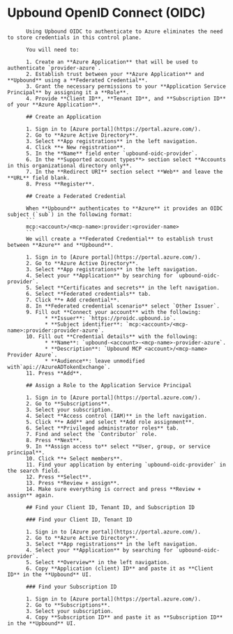   # Upbound OpenID Connect (OIDC)

          Using Upbound OIDC to authenticate to Azure eliminates the need to store credentials in this control plane.

          You will need to:

          1. Create an **Azure Application** that will be used to authenticate `provider-azure`.
          2. Establish trust between your **Azure Application** and **Upbound** using a **Federated Credential**.
          3. Grant the necessary permissions to your **Application Service Principal** by assigning it a **Role**.
          4. Provide **Client ID**, **Tenant ID**, and **Subscription ID** of your **Azure Application**.

          ## Create an Application

          1. Sign in to [Azure portal](https://portal.azure.com/).
          2. Go to **Azure Active Directory**.
          3. Select **App registrations** in the left navigation.
          4. Click **+ New registration**.
          5. In the **Name** field enter `upbound-oidc-provider`.
          6. In the **Supported account types**> section select **Accounts in this organizational directory only**.
          7. In the **Redirect URI** section select **Web** and leave the **URL** field blank.
          8. Press **Register**.

          ## Create a Federated Credential

          When **Upbound** authenticates to **Azure** it provides an OIDC subject (`sub`) in the following format:
          ```
          mcp:<account>/<mcp-name>:provider:<provider-name>
          ```
          We will create a **Federated Credential** to establish trust between **Azure** and **Upbound**.

          1. Sign in to [Azure portal](https://portal.azure.com/).
          2. Go to **Azure Active Directory**.
          3. Select **App registrations** in the left navigation.
          4. Select your **Application** by searching for `upbound-oidc-provider`.
          5. Select **Certificates and secrets** in the left navigation.
          6. Select **Federated credentials** tab.
          7. Click **+ Add credential**.
          8. In **Federated credential scenario** select `Other Issuer`.
          9. Fill out **Connect your account** with the following:
                * **Issuer**: `https://proidc.upbound.io`.
                * **Subject identifier**: `mcp:<account>/<mcp-name>:provider:provider-azure`.
          10. Fill out **Credential details** with the following:
                * **Name**: `upbound-<account>-<mcp-name>-provider-azure`.
                * **Description**: `Upbound MCP <account>/<mcp-name> Provider Azure`.
                * **Audience**: leave unmodified with`api://AzureADTokenExchange`.
          11. Press **Add**.

          ## Assign a Role to the Application Service Principal

          1. Sign in to [Azure portal](https://portal.azure.com/).
          2. Go to **Subscriptions**.
          3. Select your subscription.
          4. Select **Access control (IAM)** in the left navigation.
          5. Click **+ Add** and select **Add role assignment**.
          6. Select **Privileged administrator roles** tab.
          7. Find and select the `Contributor` role.
          8. Press **Next**.
          9. In **Assign access to** select **User, group, or service principal**.
          10. Click **+ Select members**.
          11. Find your application by entering `upbound-oidc-provider` in the search field.
          12. Press **Select**.
          13. Press **Review + assign**.
          14. Make sure everything is correct and press **Review + assign** again.

          ## Find your Client ID, Tenant ID, and Subscription ID

          ### Find your Client ID, Tenant ID

          1. Sign in to [Azure portal](https://portal.azure.com/).
          2. Go to **Azure Active Directory**.
          3. Select **App registrations** in the left navigation.
          4. Select your **Application** by searching for `upbound-oidc-provider`.
          5. Select **Overview** in the left navigation.
          6. Copy **Application (client) ID** and paste it as **Client ID** in the **Upbound** UI.

          ### Find your Subscription ID

          1. Sign in to [Azure portal](https://portal.azure.com/).
          2. Go to **Subscriptions**.
          3. Select your subscription.
          4. Copy **Subscription ID** and paste it as **Subscription ID** in the **Upbound** UI.